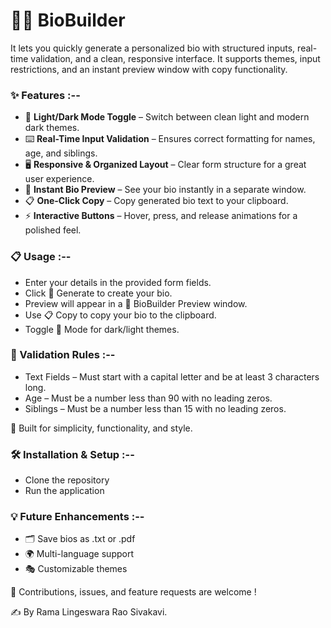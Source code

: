 # 🧑‍💻 BioBuilder

It lets you quickly generate a personalized bio with structured inputs, real-time validation, and a clean, responsive interface. It supports themes, input restrictions, and an instant preview window with copy functionality.

### ✨ Features :--
- 🎨 **Light/Dark Mode Toggle** – Switch between clean light and modern dark themes.
- ⌨️ **Real-Time Input Validation** – Ensures correct formatting for names, age, and siblings.
- 🖥 **Responsive & Organized Layout** – Clear form structure for a great user experience.
- 📄 **Instant Bio Preview** – See your bio instantly in a separate window.
- 📋 **One-Click Copy** – Copy generated bio text to your clipboard.
- ⚡ **Interactive Buttons** – Hover, press, and release animations for a polished feel.

### 📋 Usage :--
- Enter your details in the provided form fields.
- Click 📝 Generate to create your bio.
- Preview will appear in a 📄 BioBuilder Preview window.
- Use 📋 Copy to copy your bio to the clipboard.
- Toggle 🌙 Mode for dark/light themes.

### 🧩 Validation Rules :--
- Text Fields – Must start with a capital letter and be at least 3 characters long.
- Age – Must be a number less than 90 with no leading zeros.
- Siblings – Must be a number less than 15 with no leading zeros.

🚀 Built for simplicity, functionality, and style.

### 🛠 Installation & Setup :--
- Clone the repository
- Run the application

### 💡 Future Enhancements :--
- 🗂 Save bios as .txt or .pdf
- 🌍 Multi-language support
- 🎭 Customizable themes

🤝 Contributions, issues, and feature requests are welcome !

✍️ By Rama Lingeswara Rao Sivakavi.
